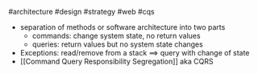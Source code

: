 #architecture #design #strategy #web #cqs

- separation of methods or software architecture into two parts
	- commands: change system state, no return values
	- queries: return values but no system state changes
- Exceptions: read/remove from a stack
  ==> query with change of state
- [[Command Query Responsibility Segregation]] aka CQRS